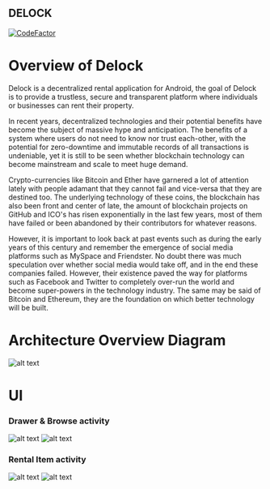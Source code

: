 ## DELOCK

[![CodeFactor](https://www.codefactor.io/repository/github/mcadamm4/delock/badge)](https://www.codefactor.io/repository/github/mcadamm4/delock)

# Overview of Delock

Delock is a decentralized rental application for Android, the goal of Delock is to provide a trustless, secure and transparent platform where individuals or businesses can rent their property.

In recent years, decentralized technologies and their potential benefits have become the subject of massive hype and anticipation. The benefits of a system where users do not need to know nor trust each-other, with the potential for zero-downtime and immutable records of all transactions is undeniable, yet it is still to be seen whether blockchain technology can become mainstream and scale to meet huge demand.

Crypto-currencies like Bitcoin and Ether have garnered a lot of attention lately with people adamant that they cannot fail and vice-versa that they are destined too. The underlying technology of these coins, the blockchain has also been front and center of late, the amount of blockchain projects on GitHub and ICO's has risen exponentially in the last few years, most of them have failed or been abandoned by their contributors for whatever reasons.

However, it is important to look back at past events such as during the early years of this century and remember the emergence of social media platforms such as MySpace and Friendster.  No doubt there was much speculation over whether social media would take off, and in the end these companies failed. However, their existence paved the way for platforms such as Facebook and Twitter to completely over-run the world and become super-powers in the technology industry. The same may be said of Bitcoin and Ethereum, they are the foundation on which better technology will be built.


# Architecture Overview Diagram

![alt text](https://github.com/mcadamm4/Delock/blob/master/images/Arch_Overview.png "Logo Title Text 1")

# UI
### Drawer & Browse activity

![alt text](https://github.com/mcadamm4/Delock/blob/master/images/ui_drawer.jpg "Logo Title Text 2")
![alt text](https://github.com/mcadamm4/Delock/blob/master/images/ui_listings.jpg "Logo Title Text 2")

### Rental Item activity

![alt text](https://github.com/mcadamm4/Delock/blob/master/images/ui_item.jpg "Logo Title Text 3")
![alt text](https://github.com/mcadamm4/Delock/blob/master/images/ui_image.jpg "Logo Title Text 4")
